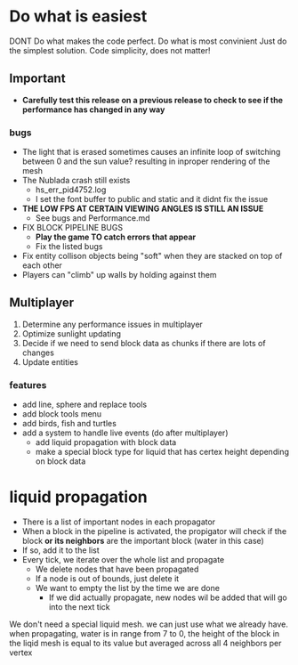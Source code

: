 # Do what is easiest
DONT Do what makes the code perfect. Do what is most convinient
Just do the simplest solution. Code simplicity, does not matter!


## Important
- **Carefully test this release on a previous release to check to see if the performance has changed in any way**


### bugs
- The light that is erased sometimes causes an infinite loop of switching between 0 and the sun value? resulting in inproper rendering of the mesh
- The Nublada crash still exists
  - hs_err_pid4752.log
  - I set the font buffer to public and static and it didnt fix the issue
- **THE LOW FPS AT CERTAIN VIEWING ANGLES IS STILL AN ISSUE**
  - See bugs and Performance.md
- FIX BLOCK PIPELINE BUGS
   * **Play the game TO catch errors that appear**
   * Fix the listed bugs
- Fix entity collison objects being "soft" when they are stacked on top of each other
- Players can "climb" up walls by holding against them

## Multiplayer
1. Determine any performance issues in multiplayer
2. Optimize sunlight updating
3. Decide if we need to send block data as chunks if there are lots of changes
4. Update entities

### features
- add line, sphere and replace tools
- add block tools menu
- add birds, fish and turtles
- add a system to handle live events (do after multiplayer)
  - add liquid propagation with block data
  - make a special block type for liquid that has certex height depending on block data

# liquid propagation
* There is a list of important nodes in each propagator
* When a block in the pipeline is activated, the propigator will check if the block **or its neighbors** are the important block (water in this case)
* If so, add it to the list
* Every tick, we iterate over the whole list and propagate
  * We delete nodes that have been propagated
  * If a node is out of bounds, just delete it
  * We want to empty the list by the time we are done
    * If we did actually propagate, new nodes wil be added that will go into the next tick

We don't need a special liquid mesh. we can just use what we already have. when propagating, water is in range from 7 to 0, the height of the block in the liqid mesh is equal to its value but averaged across all 4 neighbors per vertex

